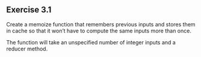 ## **Exercise 3.1** ##

Create a memoize function that remembers previous inputs and stores them in cache so that it won’t have to compute the same inputs more than once. 

The function will take an unspecified number of integer inputs and a reducer method.

